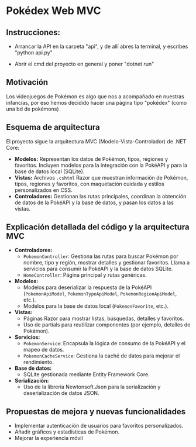 # Pokédex Web MVC

## Instrucciones:

- Arrancar la API en la carpeta "api", y de allí abres la terminal, y escribes "python api.py"

- Abrir el cmd del proyecto en general y poner "dotnet run"

## Motivación
Los videojuegos de Pokémon es algo que nos a acompañado en nuestras infancias, por eso hemos decidido hacer una página tipo "pokédex" (como una bd de pokémons)

## Esquema de arquitectura
El proyecto sigue la arquitectura MVC (Modelo-Vista-Controlador) de .NET Core:
- **Modelos:** Representan los datos de Pokémon, tipos, regiones y favoritos. Incluyen modelos para la integración con la PokéAPI y para la base de datos local (SQLite).
- **Vistas:** Archivos `.cshtml` Razor que muestran información de Pokémon, tipos, regiones y favoritos, con maquetación cuidada y estilos personalizados en CSS.
- **Controladores:** Gestionan las rutas principales, coordinan la obtención de datos de la PokéAPI y la base de datos, y pasan los datos a las vistas.

## Explicación detallada del código y la arquitectura MVC
- **Controladores:**
  - `PokemonController`: Gestiona las rutas para buscar Pokémon por nombre, tipo y región, mostrar detalles y gestionar favoritos. Llama a servicios para consumir la PokéAPI y la base de datos SQLite.
  - `HomeController`: Página principal y rutas genéricas.
- **Modelos:**
  - Modelos para deserializar la respuesta de la PokéAPI (`PokemonApiModel`, `PokemonTypeApiModel`, `PokemonRegionApiModel`, etc.).
  - Modelos para la base de datos local (`PokemonFavorite`, etc.).
- **Vistas:**
  - Páginas Razor para mostrar listas, búsquedas, detalles y favoritos.
  - Uso de partials para reutilizar componentes (por ejemplo, detalles de Pokémon).
- **Servicios:**
  - `PokemonService`: Encapsula la lógica de consumo de la PokéAPI y el mapeo de datos.
  - `PokemonCacheService`: Gestiona la caché de datos para mejorar el rendimiento.
- **Base de datos:**
  - SQLite gestionada mediante Entity Framework Core.
- **Serialización:**
  - Uso de la librería Newtonsoft.Json para la serialización y deserialización de datos JSON.

## Propuestas de mejora y nuevas funcionalidades

- Implementar autenticación de usuarios para favoritos personalizados.
- Añadir gráficos y estadísticas de Pokémon.
- Mejorar la experiencia móvil